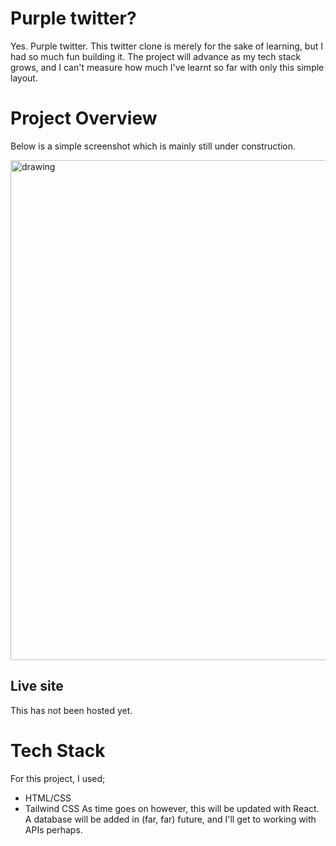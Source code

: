 # Purple twitter?
Yes. Purple twitter. This twitter clone is merely for the sake of learning, but I had so much fun building it. The project will advance as my tech stack grows, and I can't measure how much I've learnt so far with only this simple layout.

# Project Overview
<p>Below is a simple screenshot which is mainly still under construction. </p>
<img src="https://user-images.githubusercontent.com/81039882/182607462-bacde0d3-8e7f-4a40-8f3b-82b36f455adb.png" alt="drawing" width="800" align="center"/>



## Live site
This has not been hosted yet.

# Tech Stack
For this project, I used;
- HTML/CSS
- Tailwind CSS
As time goes on however, this will be updated with React. A database will be added in (far, far) future, and I'll get to working with APIs perhaps.
